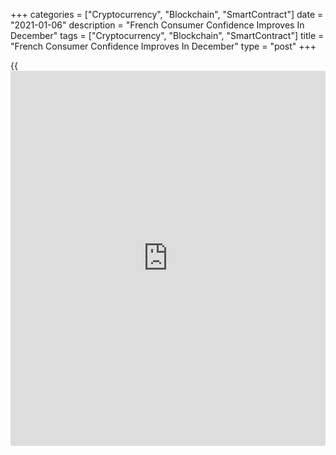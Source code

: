 +++
categories = ["Cryptocurrency", "Blockchain", "SmartContract"]
date = "2021-01-06"
description = "French Consumer Confidence Improves In December"
tags = ["Cryptocurrency", "Blockchain", "SmartContract"]
title = "French Consumer Confidence Improves In December"
type = "post"
+++

{{<iframe id="large-banner" src="https://www.bounty.group/#slide=5.0" width="100%" height="600" scrolling="no" style="border: 0px solid rgb(216, 221, 230); border-radius: 3px;">}}

French consumer confidence strengthened notably in December, monthly
survey results from the statistical office Insee showed Wednesday.

The consumer sentiment index rose more-than-expected to 95 in December
from 89 in November. The expected reading was 91.

The households' opinion balance related to their future financial
situation increased sharply by nine points to -4. Meanwhile, the opinion
balance related to their past financial situation increased only two
points to -13.

The index measuring future standard of living improved sharply to -43
after falling in October and November, while the assessment about the
past living standard remained unchanged in December.

The share of households considering it is a suitable time to make major
purchases increased very sharply, with the indicator climbing fifteen
points to -13. The score exceeded its long-term average, for the first
time since February 2020.

Further, the survey showed that households' fears about the unemployment
trend decreased significantly in December. The corresponding balance
lost nine points to 68.

At the same time, households considering that prices will be on the rise
over the next twelve months have been significantly less numerous than
in November, with the index falling to -29 from -22. The survey was
conducted between November 25 and December 15.

For comments and feedback [contact](https://www.playgroundfx.com/contact/): editorial@rtt[news](https://www.letsplayfx.com/blog/forex-news-website/).com

[Economic News][1]

 **What parts of the world are seeing the best (and worst) economic
performances lately? Click[here][2] to check out our [Econ Scorecard][2]
and find out! See up-to-the-moment [ranking](https://www.playgroundfx.com/blog/crypto-exchange-ranking/)s for the best and worst
performers in [GDP][3], [unemployment rate][4], [inflation][5] and much
more.**

   1. www.rtt[news](https://www.letsplayfx.com/blog/forex-news-website/).com/Content/EconomicNews.aspx
   2. www.rtt[news](https://www.letsplayfx.com/blog/forex-news-website/).com/economic-scorecard/world-rank/unemployment-rate/highest-performance.aspx
   3. www.rtt[news](https://www.letsplayfx.com/blog/forex-news-website/).com/economic-scorecard/world-rank/GDP/highest-performance.aspx
   4. www.rtt[news](https://www.letsplayfx.com/blog/forex-news-website/).com/economic-scorecard/world-rank/unemployment-rate/lowest-performance.aspx
   5. www.rtt[news](https://www.letsplayfx.com/blog/forex-news-website/).com/economic-scorecard/world-rank/CPI/highest-performance.aspx